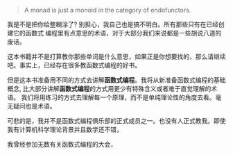 > A monad is just a monoid in the category of endofunctors.

我是不是把你给整糊涂了? 别担心，我自己也是搞不明白。所有那些只有在已经创建它的函数式
编程里有点意思的术语，对于大部分我们来说都是一些胡说八道的废话。

这本书籍并不是打算教你那些单词是什么意思，如果正是你想要找的，那么请继续吧。事实上，已经存在很多教函数式编程的好书。

但是这本书准备用不同的方式去讲解**函数式编程**。我将从新准备函数式编程的基础概念,
比大部分讲解**函数式编程**的方式用更少有特殊含义或者难于直觉理解的术语。
我们将用练习的方式去理解每一个原理，而不是单纯理论性的角度去看。毫无疑问也是术语。

可悲的是，我并不是函数式编程俱乐部的正式成员之一。也没有人正式教我。即使我有计算机科学理论背景并且数学还不错，

我曾经参加无数有关函数式编程的大会，